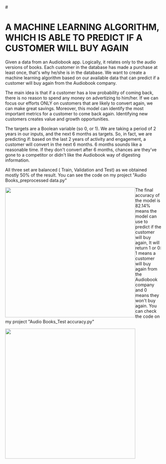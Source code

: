 

#<h1 style="text-transform: uppercase;"> A machine learning algorithm, which is able to predict if a customer will buy again</h1>

Given a data from an Audiobook app. Logically, it relates only to the audio versions of books.
Each customer in the database has made a purchase at least once, that's why he/she is in the database. We want to create a machine learning algorithm based on our available data that can predict if a customer will buy again from the Audiobook company.

The main idea is that if a customer has a low probability of coming back, there is no reason to spend any money on advertizing to him/her. If we can focus our efforts ONLY on customers that are likely to convert again, we can make great savings. Moreover, this model can identify the most important metrics for a customer to come back again. Identifying new customers creates value and growth opportunities.

The targets are a Boolean variable (so 0, or 1). We are taking a period of 2 years in our inputs, and the next 6 months as targets. So, in fact, we are predicting if: based on the last 2 years of activity and engagement, a customer will convert in the next 6 months. 6 months sounds like a reasonable time. If they don't convert after 6 months, chances are they've gone to a competitor or didn't like the Audiobook way of digesting information.

All three set are balanced ( Train, Validation and Test) as we obtained mostly 50% of the result. You can see the code on my project "Audio Books_preprocessed data.py"


<img src="https://user-images.githubusercontent.com/115962820/197748237-4c05b4c5-6923-47ae-804c-f50596fee844.png" style="float:left;width:420px;height:auto;">

The final accuracy of the model is 82.14% means the model can use to predict if the customer will buy again, It will return 1 or 0: 1 means a customer will buy again from the Audiobook company and 0 means they won't buy again. You can check the code on my project "Audio Books_Test accuracy.py"

<img src="https://user-images.githubusercontent.com/115962820/197753962-def7a72c-b916-4608-aba1-7801908ac0b7.png" style="float:left;width:420px;height:auto;">
